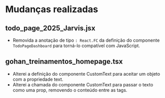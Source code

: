 # Mudanças realizadas

## todo_page_2025_Jarvis.jsx
- Removida a anotação de tipo `: React.FC` da definição do componente `TodoPageDashboard` para torná-lo compatível com JavaScript.

## gohan_treinamentos_homepage.tsx
- Alterei a definição do componente CustomText para aceitar um objeto com a propriedade text.
- Alterei a chamada do componente CustomText para passar o texto como uma prop, removendo o conteúdo entre as tags.

